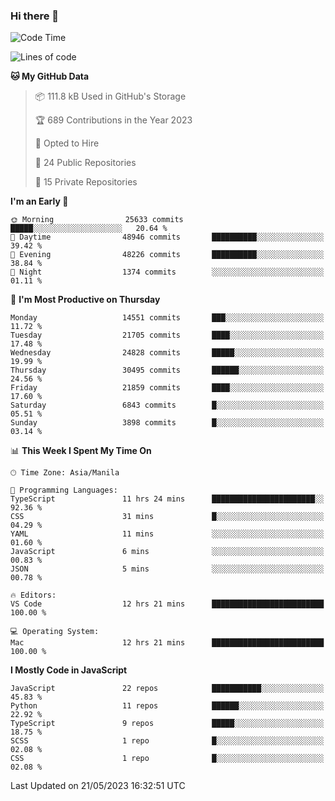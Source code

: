 ### Hi there 👋

<!--START_SECTION:waka-->
![Code Time](http://img.shields.io/badge/Code%20Time-276%20hrs%2013%20mins-blue)

![Lines of code](https://img.shields.io/badge/From%20Hello%20World%20I%27ve%20Written-57.1%20million%20lines%20of%20code-blue)

**🐱 My GitHub Data** 

> 📦 111.8 kB Used in GitHub's Storage 
 > 
> 🏆 689 Contributions in the Year 2023
 > 
> 💼 Opted to Hire
 > 
> 📜 24 Public Repositories 
 > 
> 🔑 15 Private Repositories 
 > 
**I'm an Early 🐤** 

```text
🌞 Morning                25633 commits       █████░░░░░░░░░░░░░░░░░░░░   20.64 % 
🌆 Daytime                48946 commits       ██████████░░░░░░░░░░░░░░░   39.42 % 
🌃 Evening                48226 commits       ██████████░░░░░░░░░░░░░░░   38.84 % 
🌙 Night                  1374 commits        ░░░░░░░░░░░░░░░░░░░░░░░░░   01.11 % 
```
📅 **I'm Most Productive on Thursday** 

```text
Monday                   14551 commits       ███░░░░░░░░░░░░░░░░░░░░░░   11.72 % 
Tuesday                  21705 commits       ████░░░░░░░░░░░░░░░░░░░░░   17.48 % 
Wednesday                24828 commits       █████░░░░░░░░░░░░░░░░░░░░   19.99 % 
Thursday                 30495 commits       ██████░░░░░░░░░░░░░░░░░░░   24.56 % 
Friday                   21859 commits       ████░░░░░░░░░░░░░░░░░░░░░   17.60 % 
Saturday                 6843 commits        █░░░░░░░░░░░░░░░░░░░░░░░░   05.51 % 
Sunday                   3898 commits        █░░░░░░░░░░░░░░░░░░░░░░░░   03.14 % 
```


📊 **This Week I Spent My Time On** 

```text
🕑︎ Time Zone: Asia/Manila

💬 Programming Languages: 
TypeScript               11 hrs 24 mins      ███████████████████████░░   92.36 % 
CSS                      31 mins             █░░░░░░░░░░░░░░░░░░░░░░░░   04.29 % 
YAML                     11 mins             ░░░░░░░░░░░░░░░░░░░░░░░░░   01.60 % 
JavaScript               6 mins              ░░░░░░░░░░░░░░░░░░░░░░░░░   00.83 % 
JSON                     5 mins              ░░░░░░░░░░░░░░░░░░░░░░░░░   00.78 % 

🔥 Editors: 
VS Code                  12 hrs 21 mins      █████████████████████████   100.00 % 

💻 Operating System: 
Mac                      12 hrs 21 mins      █████████████████████████   100.00 % 
```

**I Mostly Code in JavaScript** 

```text
JavaScript               22 repos            ███████████░░░░░░░░░░░░░░   45.83 % 
Python                   11 repos            ██████░░░░░░░░░░░░░░░░░░░   22.92 % 
TypeScript               9 repos             █████░░░░░░░░░░░░░░░░░░░░   18.75 % 
SCSS                     1 repo              █░░░░░░░░░░░░░░░░░░░░░░░░   02.08 % 
CSS                      1 repo              █░░░░░░░░░░░░░░░░░░░░░░░░   02.08 % 
```




 Last Updated on 21/05/2023 16:32:51 UTC
<!--END_SECTION:waka-->
